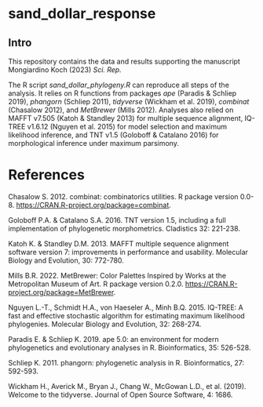 # sand_dollar_response
## Intro
This repository contains the data and results supporting the manuscript Mongiardino Koch (2023) _Sci. Rep._

The R script _sand_dollar_phylogeny.R_ can reproduce all steps of the analysis. It relies on R functions from packages _ape_ (Paradis & Schliep 2019), _phangorn_ (Schliep 2011), _tidyverse_ (Wickham et al. 2019), _combinat_ (Chasalow 2012), and _MetBrewer_ (Mills 2012). Analyses also relied on MAFFT v7.505 (Katoh & Standley 2013) for multiple sequence alignment, IQ-TREE v1.6.12 (Nguyen et al. 2015) for model selection and maximum likelihood inference, and TNT v1.5 (Goloboff & Catalano 2016) for morphological inference under maximum parsimony.

# References
Chasalow S. 2012. combinat: combinatorics utilities. R package version 0.0-8. <https://CRAN.R-project.org/package=combinat>.

Goloboff P.A. & Catalano S.A. 2016. TNT version 1.5, including a full implementation of phylogenetic morphometrics. Cladistics 32: 221-238.

Katoh K. & Standley D.M. 2013. MAFFT multiple sequence alignment software version 7: improvements in performance and usability. Molecular Biology and Evolution, 30: 772-780.

Mills B.R. 2022. MetBrewer: Color Palettes Inspired by Works at the Metropolitan Museum of Art. R package version 0.2.0. <https://CRAN.R-project.org/package=MetBrewer>.

Nguyen L.-T., Schmidt H.A., von Haeseler A., Minh B.Q. 2015. IQ-TREE: A fast and effective stochastic algorithm for estimating maximum likelihood phylogenies. Molecular Biology and Evolution, 32: 268-274.

Paradis E. & Schliep K. 2019. ape 5.0: an environment for modern phylogenetics and evolutionary analyses in R. Bioinformatics, 35: 526-528.

Schliep K. 2011. phangorn: phylogenetic analysis in R. Bioinformatics, 27: 592-593.

Wickham H., Averick M., Bryan J., Chang W., McGowan L.D., et al. (2019). Welcome to the tidyverse. Journal of Open Source Software, 4: 1686.
